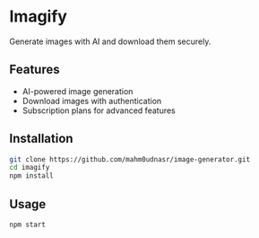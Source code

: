 # Imagify

Generate images with AI and download them securely.

## Features

- AI-powered image generation
- Download images with authentication
- Subscription plans for advanced features

## Installation

```bash
git clone https://github.com/mahm0udnasr/image-generator.git
cd imagify
npm install
```

## Usage

```bash
npm start
```